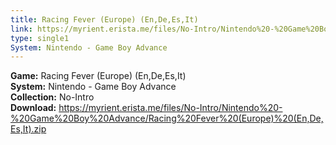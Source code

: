 ```yaml
---
title: Racing Fever (Europe) (En,De,Es,It)
link: https://myrient.erista.me/files/No-Intro/Nintendo%20-%20Game%20Boy%20Advance/Racing%20Fever%20(Europe)%20(En,De,Es,It).zip
type: single1
System: Nintendo - Game Boy Advance
---
```

<b>Game:</b> Racing Fever (Europe) (En,De,Es,It)<br>
<b>System:</b> Nintendo - Game Boy Advance<br>
<b>Collection:</b> No-Intro<br>
<b>Download:</b> https://myrient.erista.me/files/No-Intro/Nintendo%20-%20Game%20Boy%20Advance/Racing%20Fever%20(Europe)%20(En,De,Es,It).zip
